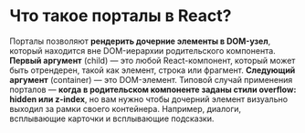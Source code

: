 Что такое порталы в React?
=====================

Порталы позволяют **рендерить дочерние элементы в DOM-узел**, который находится вне DOM-иерархии родительского компонента.
**Первый аргумент** (child) — это любой React-компонент, который может быть отрендерен, такой как элемент, строка или фрагмент. **Следующий аргумент** (container) — это DOM-элемент.
Типовой случай применения порталов — **когда в родительском компоненте заданы стили overflow: hidden или z-index**, но вам нужно чтобы дочерний элемент визуально выходил за рамки своего контейнера. Например, диалоги, всплывающие карточки и всплывающие подсказки.
